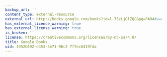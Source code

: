 ```yaml
---
backup_url: ''
content_type: external-resource
external_url: http://books.google.com/books?id=l-75zLjGlZQC&pg=PA94#v=onepage
has_external_licence_warning: true
has_external_license_warning: true
is_broken: ''
license: https://creativecommons.org/licenses/by-nc-sa/4.0/
title: Google Books
uid: 1952b692-d453-4e71-96c3-7f7ec6419fda
---
```

